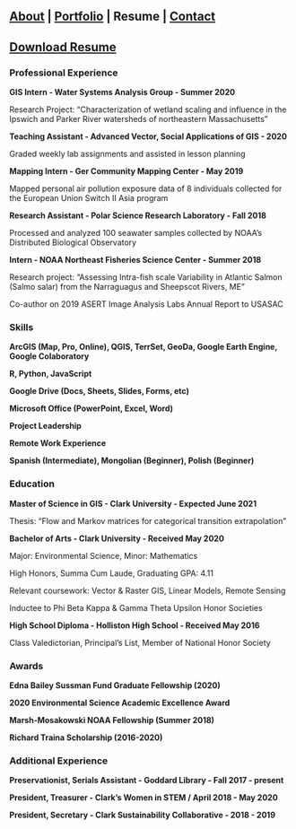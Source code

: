 ## [About](./README.md) | [Portfolio](./portfolio.md) | Resume | [Contact](./contact.md)

## [Download Resume](resume.pdf)

### Professional Experience

**GIS Intern - Water Systems Analysis Group - Summer 2020** 

Research Project: “Characterization of wetland scaling and influence in the Ipswich and Parker River watersheds of northeastern Massachusetts”

**Teaching Assistant - Advanced Vector, Social Applications of GIS - 2020**

Graded weekly lab assignments and assisted in lesson planning

**Mapping Intern - Ger Community Mapping Center - May 2019**

Mapped personal air pollution exposure data of 8 individuals collected for the European Union Switch II Asia program

**Research Assistant - Polar Science Research Laboratory - Fall 2018**

Processed and analyzed 100 seawater samples collected by NOAA’s Distributed Biological Observatory

**Intern - NOAA Northeast Fisheries Science Center - Summer 2018**

Research project: “Assessing Intra-fish scale Variability in Atlantic Salmon (Salmo salar) from the Narraguagus and Sheepscot Rivers, ME”

Co-author on 2019 ASERT Image Analysis Labs Annual Report to USASAC

### Skills

**ArcGIS (Map, Pro, Online), QGIS, TerrSet, GeoDa, Google Earth Engine, Google Colaboratory**

**R, Python, JavaScript**

**Google Drive (Docs, Sheets, Slides, Forms, etc)**

**Microsoft Office (PowerPoint, Excel, Word)**

**Project Leadership**

**Remote Work Experience**

**Spanish (Intermediate), Mongolian (Beginner), Polish (Beginner)**

### Education

**Master of Science in GIS - Clark University - Expected June 2021**

Thesis: “Flow and Markov matrices for categorical transition extrapolation”

**Bachelor of Arts - Clark University - Received May 2020**

Major: Environmental Science, Minor: Mathematics

High Honors, Summa Cum Laude, Graduating GPA: 4.11


Relevant coursework: Vector & Raster GIS, Linear Models, Remote Sensing

Inductee to Phi Beta Kappa & Gamma Theta Upsilon Honor Societies

**High School Diploma - Holliston High School - Received May 2016**

Class Valedictorian, Principal’s List, Member of National Honor Society

### Awards

**Edna Bailey Sussman Fund Graduate Fellowship (2020)**

**2020 Environmental Science Academic Excellence Award**

**Marsh-Mosakowski NOAA Fellowship (Summer 2018)**

**Richard Traina Scholarship (2016-2020)**

### Additional Experience

**Preservationist, Serials Assistant - Goddard Library - Fall 2017 - present**

**President, Treasurer - Clark’s Women in STEM / April 2018 - May 2020**

**President, Secretary - Clark Sustainability Collaborative - 2018 - 2019**
